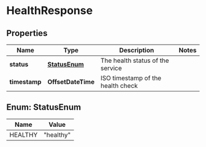 

# HealthResponse


## Properties

| Name | Type | Description | Notes |
|------------ | ------------- | ------------- | -------------|
|**status** | [**StatusEnum**](#StatusEnum) | The health status of the service |  |
|**timestamp** | **OffsetDateTime** | ISO timestamp of the health check |  |



## Enum: StatusEnum

| Name | Value |
|---- | -----|
| HEALTHY | &quot;healthy&quot; |



